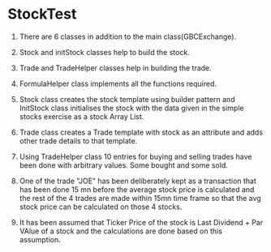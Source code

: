 # StockTest
1. There are 6 classes in addition to the main class(GBCExchange).
2. Stock and initStock classes help to build the stock.

3. Trade and TradeHelper classes help in building the trade.

4. FormulaHelper class implements all the functions required.

5. Stock class creates the stock template using builder pattern and InitStock class initialises 
   the stock with the data given in the simple stocks exercise as a stock Array List.

6. Trade class creates a Trade template with stock as an attribute and adds other trade details to that template. 

7. Using TradeHelper class 10 entries for buying and selling trades have been done with arbitrary values. Some bought and some sold.

8. One of the trade "JOE" has been deliberately kept as a transaction that has been done 15 mn before the average stock price is calculated and the rest of the 4 trades are made within 15mn time frame so that the avg stock price can be calculated on those 4 stocks.

9. It has been assumed that Ticker Price of the stock is Last Dividend + Par VAlue of a stock and the calculations are done 
    based on this assumption.
